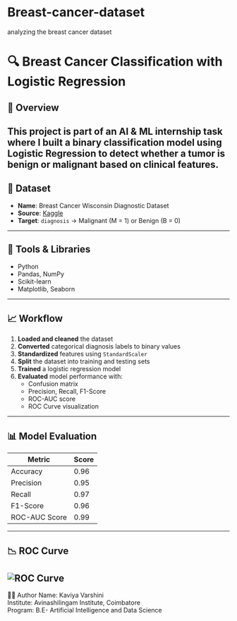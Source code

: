 # Breast-cancer-dataset
analyzing the breast cancer dataset
# 🔍 Breast Cancer Classification with Logistic Regression

## 📌 Overview
This project is part of an AI & ML internship task where I built a **binary classification model** using **Logistic Regression** to detect whether a tumor is benign or malignant based on clinical features.
---
## 📂 Dataset
- **Name**: Breast Cancer Wisconsin Diagnostic Dataset  
- **Source**: [Kaggle](https://www.kaggle.com/datasets/uciml/breast-cancer-wisconsin-data)  
- **Target**: `diagnosis` → Malignant (M = 1) or Benign (B = 0)
---
## 🧰 Tools & Libraries
- Python
- Pandas, NumPy
- Scikit-learn
- Matplotlib, Seaborn
---
## 📈 Workflow
1. **Loaded and cleaned** the dataset
2. **Converted** categorical diagnosis labels to binary values
3. **Standardized** features using `StandardScaler`
4. **Split** the dataset into training and testing sets
5. **Trained** a logistic regression model
6. **Evaluated** model performance with:
   - Confusion matrix
   - Precision, Recall, F1-Score
   - ROC-AUC score
   - ROC Curve visualization
---
## 📊 Model Evaluation
| Metric          | Score     |
|------------------|-----------|
| Accuracy         | 0.96      |
| Precision        | 0.95      |
| Recall           | 0.97      |
| F1-Score         | 0.96      |
| ROC-AUC Score    | 0.99      |
---
## 📉 ROC Curve  
![ROC Curve](./roc_curve.png) <!-- Optional if you've saved your plot -->
---
👩‍💻 Author
Name: Kaviya Varshini  
Institute: Avinashilingam Institute, Coimbatore  
Program: B.E- Artificial Intelligence and Data Science  

